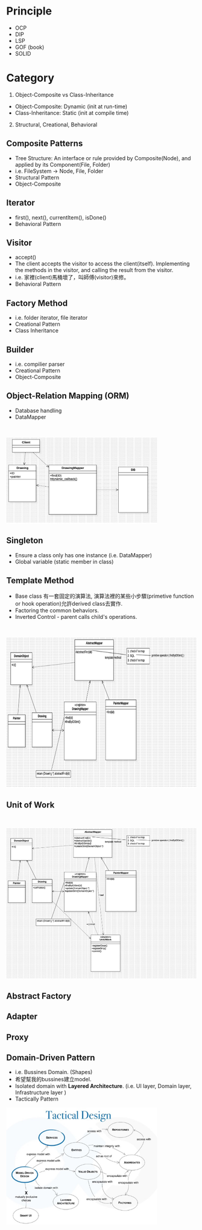 # Principle
* OCP
* DIP
* LSP
* GOF (book)
* SOLID

# Category
1. Object-Composite vs Class-Inheritance
* Object-Composite: Dynamic (init at run-time)
* Class-Inheritance: Static (init at compile time)
2. Structural, Creational, Behavioral

## Composite Patterns
* Tree Structure: An interface or rule provided by Composite(Node), and applied by its Component(File, Folder) 
* i.e. FileSystem -> Node, File, Folder
* Structural Pattern
* Object-Composite

## Iterator
* first(), next(), currentItem(), isDone()
* Behavioral Pattern
 
## Visitor
* accept()
* The client accepts the visitor to access the client(itself). Implementing the methods in the visitor, and calling the result from the visitor.
* i.e. 家裡(client)馬桶壞了，叫師傅(visitor)來修。
* Behavioral Pattern

## Factory Method 
* i.e. folder iterator, file iterator
* Creational Pattern
* Class Inheritance

## Builder 
* i.e. compilier parser
* Creational Pattern
* Object-Composite

## Object-Relation Mapping (ORM)
* Database handling
* DataMapper
<br>
<p align="left">
 <img src=".meta/object_relation_mapper.jpg", width=400, heigh=400 />
</p>

## Singleton
* Ensure a class only has one instance (i.e. DataMapper)
* Global variable (static member in class)

## Template Method
* Base class 有一套固定的演算法, 演算法裡的某些小步驟(primetive function or hook operation)允許derived class去實作.
* Factoring the common behaviors.
* Inverted Control - parent calls child's operations.
<br>
<p align="left">
 <img src=".meta/template_method.jpg", width=600, height=400 />
</p>

## Unit of Work
<br>
<p align="left">
 <img src=".meta/unit_of_work.jpg", width=600, height=400 />
</p>

## Abstract Factory

## Adapter

## Proxy

## Domain-Driven Pattern
* i.e. Bussines Domain. (Shapes)
* 希望幫我的bussines建立model.
* Isolated domain with **Layered Architecture**. (i.e. UI layer, Domain layer, Infrastructure layer )
* Tactically Pattern

<p align="left">
 <img src=".meta/domain-driven-design-tactical-design.jpg", width=400, heigh=400 />
</p>

